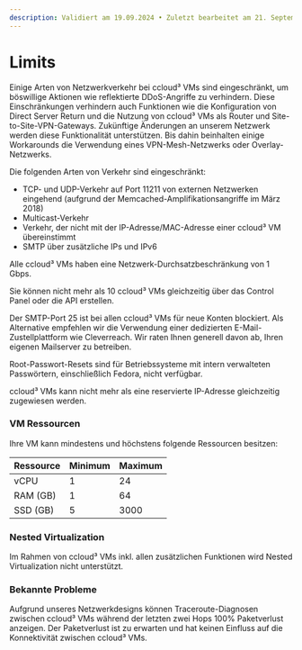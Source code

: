 ```yaml
---
description: Validiert am 19.09.2024 • Zuletzt bearbeitet am 21. September 2024
---
```


# Limits

Einige Arten von Netzwerkverkehr bei ccloud³ VMs sind eingeschränkt, um böswillige Aktionen wie reflektierte DDoS-Angriffe zu verhindern. Diese Einschränkungen verhindern auch Funktionen wie die Konfiguration von Direct Server Return und die Nutzung von ccloud³ VMs als Router und Site-to-Site-VPN-Gateways. Zukünftige Änderungen an unserem Netzwerk werden diese Funktionalität unterstützen. Bis dahin beinhalten einige Workarounds die Verwendung eines VPN-Mesh-Netzwerks oder Overlay-Netzwerks.

Die folgenden Arten von Verkehr sind eingeschränkt:

* TCP- und UDP-Verkehr auf Port 11211 von externen Netzwerken eingehend (aufgrund der Memcached-Amplifikationsangriffe im März 2018)
* Multicast-Verkehr
* Verkehr, der nicht mit der IP-Adresse/MAC-Adresse einer ccloud³ VM übereinstimmt
* SMTP über zusätzliche IPs und IPv6

Alle ccloud³ VMs  haben eine Netzwerk-Durchsatzbeschränkung von 1 Gbps.&#x20;

Sie können nicht mehr als 10 ccloud³ VMs gleichzeitig über das Control Panel oder die API erstellen.

Der SMTP-Port 25 ist bei allen ccloud³ VMs für neue Konten blockiert. Als Alternative empfehlen wir die Verwendung einer dedizierten E-Mail-Zustellplattform wie Cleverreach. Wir raten Ihnen generell davon ab, Ihren eigenen Mailserver zu betreiben.

Root-Passwort-Resets sind für Betriebssysteme mit intern verwalteten Passwörtern, einschließlich Fedora, nicht verfügbar.

ccloud³ VMs kann nicht mehr als eine reservierte IP-Adresse gleichzeitig zugewiesen werden.

### VM Ressourcen

Ihre VM kann mindestens und höchstens folgende Ressourcen besitzen:

| Ressource | Minimum | Maximum |
| --------- | ------- | ------- |
| vCPU      | 1       | 24      |
| RAM (GB)  | 1       | 64      |
| SSD (GB)  | 5       | 3000    |

### Nested Virtualization

Im Rahmen von ccloud³ VMs inkl. allen zusätzlichen Funktionen wird Nested Virtualization nicht unterstützt.

### Bekannte Probleme

Aufgrund unseres Netzwerkdesigns können Traceroute-Diagnosen zwischen ccloud³ VMs während der letzten zwei Hops 100% Paketverlust anzeigen. Der Paketverlust ist zu erwarten und hat keinen Einfluss auf die Konnektivität zwischen ccloud³ VMs.
